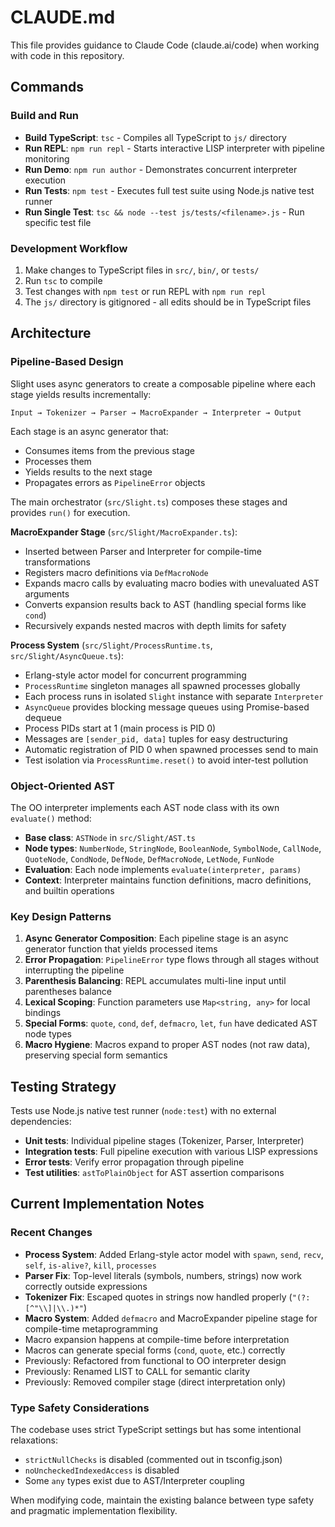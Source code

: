 # CLAUDE.md

This file provides guidance to Claude Code (claude.ai/code) when working with code in this repository.

## Commands

### Build and Run
- **Build TypeScript**: `tsc` - Compiles all TypeScript to `js/` directory
- **Run REPL**: `npm run repl` - Starts interactive LISP interpreter with pipeline monitoring
- **Run Demo**: `npm run author` - Demonstrates concurrent interpreter execution
- **Run Tests**: `npm test` - Executes full test suite using Node.js native test runner
- **Run Single Test**: `tsc && node --test js/tests/<filename>.js` - Run specific test file

### Development Workflow
1. Make changes to TypeScript files in `src/`, `bin/`, or `tests/`
2. Run `tsc` to compile
3. Test changes with `npm test` or run REPL with `npm run repl`
4. The `js/` directory is gitignored - all edits should be in TypeScript files

## Architecture

### Pipeline-Based Design
Slight uses async generators to create a composable pipeline where each stage yields results incrementally:

```
Input → Tokenizer → Parser → MacroExpander → Interpreter → Output
```

Each stage is an async generator that:
- Consumes items from the previous stage
- Processes them
- Yields results to the next stage
- Propagates errors as `PipelineError` objects

The main orchestrator (`src/Slight.ts`) composes these stages and provides `run()` for execution.

**MacroExpander Stage** (`src/Slight/MacroExpander.ts`):
- Inserted between Parser and Interpreter for compile-time transformations
- Registers macro definitions via `DefMacroNode`
- Expands macro calls by evaluating macro bodies with unevaluated AST arguments
- Converts expansion results back to AST (handling special forms like `cond`)
- Recursively expands nested macros with depth limits for safety

**Process System** (`src/Slight/ProcessRuntime.ts`, `src/Slight/AsyncQueue.ts`):
- Erlang-style actor model for concurrent programming
- `ProcessRuntime` singleton manages all spawned processes globally
- Each process runs in isolated `Slight` instance with separate `Interpreter`
- `AsyncQueue` provides blocking message queues using Promise-based dequeue
- Process PIDs start at 1 (main process is PID 0)
- Messages are `[sender_pid, data]` tuples for easy destructuring
- Automatic registration of PID 0 when spawned processes send to main
- Test isolation via `ProcessRuntime.reset()` to avoid inter-test pollution

### Object-Oriented AST
The OO interpreter implements each AST node class with its own `evaluate()` method:

- **Base class**: `ASTNode` in `src/Slight/AST.ts`
- **Node types**: `NumberNode`, `StringNode`, `BooleanNode`, `SymbolNode`, `CallNode`, `QuoteNode`, `CondNode`, `DefNode`, `DefMacroNode`, `LetNode`, `FunNode`
- **Evaluation**: Each node implements `evaluate(interpreter, params)`
- **Context**: Interpreter maintains function definitions, macro definitions, and builtin operations

### Key Design Patterns

1. **Async Generator Composition**: Each pipeline stage is an async generator function that yields processed items
2. **Error Propagation**: `PipelineError` type flows through all stages without interrupting the pipeline
3. **Parenthesis Balancing**: REPL accumulates multi-line input until parentheses balance
4. **Lexical Scoping**: Function parameters use `Map<string, any>` for local bindings
5. **Special Forms**: `quote`, `cond`, `def`, `defmacro`, `let`, `fun` have dedicated AST node types
6. **Macro Hygiene**: Macros expand to proper AST nodes (not raw data), preserving special form semantics

## Testing Strategy

Tests use Node.js native test runner (`node:test`) with no external dependencies:

- **Unit tests**: Individual pipeline stages (Tokenizer, Parser, Interpreter)
- **Integration tests**: Full pipeline execution with various LISP expressions
- **Error tests**: Verify error propagation through pipeline
- **Test utilities**: `astToPlainObject` for AST assertion comparisons

## Current Implementation Notes

### Recent Changes
- **Process System**: Added Erlang-style actor model with `spawn`, `send`, `recv`, `self`, `is-alive?`, `kill`, `processes`
- **Parser Fix**: Top-level literals (symbols, numbers, strings) now work correctly outside expressions
- **Tokenizer Fix**: Escaped quotes in strings now handled properly (`"(?:[^"\\]|\\.)*"`)
- **Macro System**: Added `defmacro` and MacroExpander pipeline stage for compile-time metaprogramming
- Macro expansion happens at compile-time before interpretation
- Macros can generate special forms (`cond`, `quote`, etc.) correctly
- Previously: Refactored from functional to OO interpreter design
- Previously: Renamed LIST to CALL for semantic clarity
- Previously: Removed compiler stage (direct interpretation only)

### Type Safety Considerations
The codebase uses strict TypeScript settings but has some intentional relaxations:
- `strictNullChecks` is disabled (commented out in tsconfig.json)
- `noUncheckedIndexedAccess` is disabled
- Some `any` types exist due to AST/Interpreter coupling

When modifying code, maintain the existing balance between type safety and pragmatic implementation flexibility.